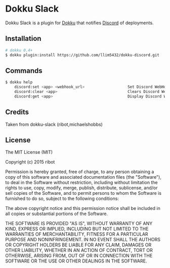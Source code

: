 # Dokku Slack

Dokku Slack is a plugin for [Dokku](https://github.com/progrium/dokku) that notifies [Discord](http://www.discord.com) of deployments.

## Installation

```sh
# dokku 0.4+
$ dokku plugin:install https://github.com/llim5432/dokku-discord.git
```

## Commands

```sh
$ dokku help
    discord:set <app> <webhook_url>                   Set Discord WebHook URL
    discord:clear <app>                               Clears Discord WebHook URL
    discord:get <app>                                 Display Discord WebHook URL
```
## Credits
Taken from dokku-slack (ribot,michaelshobbs)

## License

The MIT License (MIT)

Copyright (c) 2015 ribot

Permission is hereby granted, free of charge, to any person obtaining a copy
of this software and associated documentation files (the "Software"), to deal
in the Software without restriction, including without limitation the rights
to use, copy, modify, merge, publish, distribute, sublicense, and/or sell
copies of the Software, and to permit persons to whom the Software is
furnished to do so, subject to the following conditions:

The above copyright notice and this permission notice shall be included in
all copies or substantial portions of the Software.

THE SOFTWARE IS PROVIDED "AS IS", WITHOUT WARRANTY OF ANY KIND, EXPRESS OR
IMPLIED, INCLUDING BUT NOT LIMITED TO THE WARRANTIES OF MERCHANTABILITY,
FITNESS FOR A PARTICULAR PURPOSE AND NONINFRINGEMENT. IN NO EVENT SHALL THE
AUTHORS OR COPYRIGHT HOLDERS BE LIABLE FOR ANY CLAIM, DAMAGES OR OTHER
LIABILITY, WHETHER IN AN ACTION OF CONTRACT, TORT OR OTHERWISE, ARISING FROM,
OUT OF OR IN CONNECTION WITH THE SOFTWARE OR THE USE OR OTHER DEALINGS IN THE
SOFTWARE.

